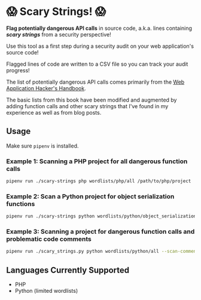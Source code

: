 # :scream: Scary Strings! :scream:

**Flag potentially dangerous API calls** in source code, a.k.a. lines containing **_scary strings_** from a security perspective!

Use this tool as a first step during a security audit on your web application's source code!

Flagged lines of code are written to a CSV file so you can track your audit progress!

The list of potentially dangerous API calls comes primarily from the [Web Application Hacker's Handbook](http://mdsec.net/wahh/).

The basic lists from this book have been modified and augmented by adding function calls and other scary strings that I've
found in my experience as well as from blog posts.

## Usage

Make sure `pipenv` is installed.

### Example 1: Scanning a PHP project for all dangerous function calls

```bash
pipenv run ./scary-strings php wordlists/php/all /path/to/php/project
```

### Example 2: Scan a Python project for object serialization functions

```bash
pipenv run ./scary-strings python wordlists/python/object_serialization /path/to/python/project
```

### Example 3: Scanning a project for dangerous function calls and problematic code comments

```bash
pipenv run ./scary_strings.py python wordlists/python/all --scan-comments=True --comment-wordlist=wordlists/comments/derogatory /path/to/python/project
```

## Languages Currently Supported

- PHP
- Python (limited wordlists)
